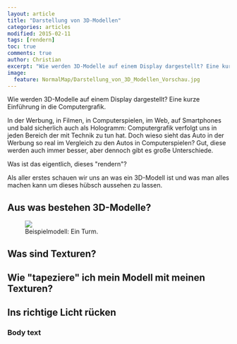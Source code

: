 ```yaml
---
layout: article
title: "Darstellung von 3D-Modellen"
categories: articles
modified: 2015-02-11
tags: [rendern]
toc: true
comments: true
author: Christian
excerpt: "Wie werden 3D-Modelle auf einem Display dargestellt? Eine kurze Einführung in die Computergrafik."
image:
  feature: NormalMap/Darstellung_von_3D_Modellen_Vorschau.jpg
---
```


<!-- Kurzbeschreibung -->
Wie werden 3D-Modelle auf einem Display dargestellt? Eine kurze Einführung in die Computergrafik.
<!-- Kurzbeschreibung ENDE -->

In der Werbung, in Filmen, in Computerspielen, im Web, auf Smartphones und bald sicherlich auch als Hologramm: Computergrafik verfolgt uns in jeden Bereich der mit Technik zu tun hat. Doch wieso sieht das Auto in der Werbung so real im Vergleich zu den Autos in Computerspielen?  Gut, diese werden auch immer besser, aber dennoch gibt es große Unterschiede.

Was ist das eigentlich, dieses "rendern"?

Als aller erstes schauen wir uns an was ein 3D-Modell ist und was man alles machen kann um dieses hübsch aussehen zu lassen.

## Aus was bestehen 3D-Modelle?

<figure>
	<img src="{{ site.url }}/images/NormalMap/stone_and_displ_and_ao.jpg">
	<figcaption>Beispielmodell: Ein Turm.</figcaption>
</figure>

## Was sind Texturen?

## Wie "tapeziere" ich mein Modell mit meinen Texturen?

## Ins richtige Licht rücken

### Body text
